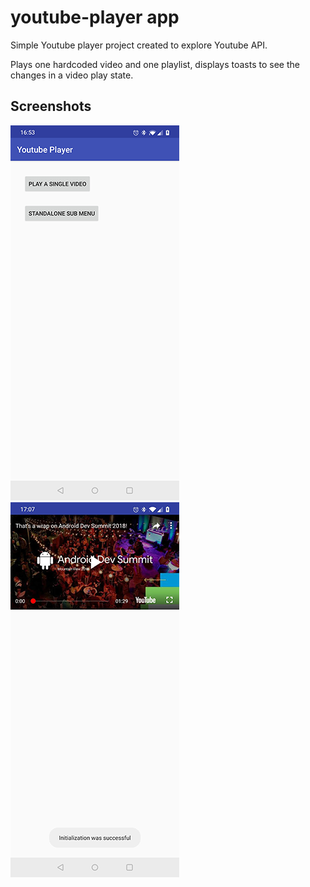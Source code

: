 # youtube-player app

Simple Youtube player project created to explore Youtube API. 

Plays one hardcoded video and one playlist, displays toasts to see the changes in a video play state.

## Screenshots
![main screen](https://github.com/AnnaMedvedieva/youtube-player/blob/master/screenshots/options_screen.png)
![play screen](https://github.com/AnnaMedvedieva/youtube-player/blob/master/screenshots/play_screen.png)

